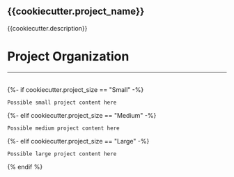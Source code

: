 {{cookiecutter.project_name}}
---

{{cookiecutter.description}}

# Project Organization
---
<br/>
{%- if cookiecutter.project_size == "Small" -%}

```
Possible small project content here
```

{%- elif cookiecutter.project_size == "Medium" -%}

```
Possible medium project content here
```

{%- elif cookiecutter.project_size == "Large" -%}

```
Possible large project content here
```
{% endif %}